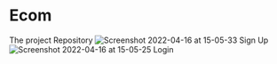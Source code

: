 # Ecom
The project Repository
![Screenshot 2022-04-16 at 15-05-33 Sign Up](https://user-images.githubusercontent.com/82175847/163669990-03e3aba7-ba26-460b-8449-c5c73978866e.png)
![Screenshot 2022-04-16 at 15-05-25 Login](https://user-images.githubusercontent.com/82175847/163669991-91a5955f-8ee0-4ab6-8040-bb19fe70b1a5.png)

